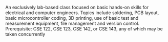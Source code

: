 An exclusively lab-based class focused on basic hands-on skills for electrical and computer engineers. Topics include soldering, PCB layout, basic microcontroller coding, 3D printing, use of basic test and measurement equipment, file management and version control. Prerequisite: CSE 122, CSE 123, CSE 142, or CSE 143, any of which may be taken concurrently
